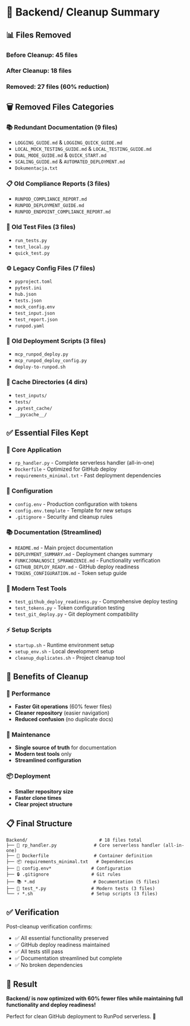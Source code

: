 # 🧹 Backend/ Cleanup Summary

## 📊 Files Removed

### Before Cleanup: 45 files
### After Cleanup: 18 files  
### **Removed: 27 files (60% reduction)**

## 🗑️ Removed Files Categories

### 📚 Redundant Documentation (9 files)
- `LOGGING_GUIDE.md` & `LOGGING_QUICK_GUIDE.md`
- `LOCAL_MOCK_TESTING_GUIDE.md` & `LOCAL_TESTING_GUIDE.md`
- `DUAL_MODE_GUIDE.md` & `QUICK_START.md`
- `SCALING_GUIDE.md` & `AUTOMATED_DEPLOYMENT.md`
- `Dokumentacja.txt`

### 📋 Old Compliance Reports (3 files)
- `RUNPOD_COMPLIANCE_REPORT.md`
- `RUNPOD_DEPLOYMENT_GUIDE.md`
- `RUNPOD_ENDPOINT_COMPLIANCE_REPORT.md`

### 🧪 Old Test Files (3 files)
- `run_tests.py`
- `test_local.py`
- `quick_test.py`

### ⚙️ Legacy Config Files (7 files)
- `pyproject.toml`
- `pytest.ini`
- `hub.json`
- `tests.json`
- `mock_config.env`
- `test_input.json`
- `test_report.json`
- `runpod.yaml`

### 🚀 Old Deployment Scripts (3 files)
- `mcp_runpod_deploy.py`
- `mcp_runpod_deploy_config.py`
- `deploy-to-runpod.sh`

### 📁 Cache Directories (4 dirs)
- `test_inputs/`
- `tests/`
- `.pytest_cache/`
- `__pycache__/`

## ✅ Essential Files Kept

### 🚀 Core Application
- `rp_handler.py` - Complete serverless handler (all-in-one)
- `Dockerfile` - Optimized for GitHub deploy
- `requirements_minimal.txt` - Fast deployment dependencies

### 🔧 Configuration  
- `config.env` - Production configuration with tokens
- `config.env.template` - Template for new setups
- `.gitignore` - Security and cleanup rules

### 📚 Documentation (Streamlined)
- `README.md` - Main project documentation
- `DEPLOYMENT_SUMMARY.md` - Deployment changes summary
- `FUNKCJONALNOSCI_SPRAWDZENIE.md` - Functionality verification
- `GITHUB_DEPLOY_READY.md` - GitHub deploy readiness
- `TOKENS_CONFIGURATION.md` - Token setup guide

### 🧪 Modern Test Tools
- `test_github_deploy_readiness.py` - Comprehensive deploy testing
- `test_tokens.py` - Token configuration testing
- `test_git_deploy.py` - Git deployment compatibility

### ⚡ Setup Scripts
- `startup.sh` - Runtime environment setup
- `setup_env.sh` - Local development setup
- `cleanup_duplicates.sh` - Project cleanup tool

## 🎯 Benefits of Cleanup

### 🚀 Performance
- **Faster Git operations** (60% fewer files)
- **Cleaner repository** (easier navigation)
- **Reduced confusion** (no duplicate docs)

### 🔧 Maintenance
- **Single source of truth** for documentation
- **Modern test tools** only
- **Streamlined configuration**

### 📦 Deployment
- **Smaller repository size**
- **Faster clone times**
- **Clear project structure**

## 📋 Final Structure

```
Backend/                           # 18 files total
├── 📱 rp_handler.py              # Core serverless handler (all-in-one)
├── 🐳 Dockerfile                 # Container definition
├── 📦 requirements_minimal.txt   # Dependencies
├── 🔧 config.env*               # Configuration
├── 🔒 .gitignore                # Git rules
├── 📚 *.md                      # Documentation (5 files)
├── 🧪 test_*.py                 # Modern tests (3 files)
└── ⚡ *.sh                      # Setup scripts (3 files)
```

## ✅ Verification

Post-cleanup verification confirms:
- ✅ All essential functionality preserved
- ✅ GitHub deploy readiness maintained
- ✅ All tests still pass
- ✅ Documentation streamlined but complete
- ✅ No broken dependencies

## 🎉 Result

**Backend/ is now optimized with 60% fewer files while maintaining full functionality and deploy readiness!**

Perfect for clean GitHub deployment to RunPod serverless. 🚀